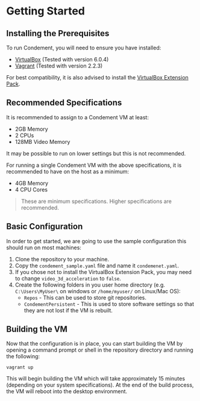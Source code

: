 # Getting Started

## Installing the Prerequisites

To run Condement, you will need to ensure you have installed:

* [VirtualBox](https://www.virtualbox.org/) (Tested with version 6.0.4)
* [Vagrant](https://www.vagrantup.com/) (Tested with version 2.2.3)

For best compatibility, it is also advised to install the [VirtualBox Extension Pack](https://www.virtualbox.org/wiki/Downloads).

## Recommended Specifications

It is recommended to assign to a Condement VM at least:

* 2GB Memory
* 2 CPUs
* 128MB Video Memory

It may be possible to run on lower settings but this is not recommended. 

For running a single Condement VM with the above specifications, it is recommended to have on the host as a minimum:

* 4GB Memory
* 4 CPU Cores

> These are minimum specifications. Higher specifications are recommended.

## Basic Configuration

In order to get started, we are going to use the sample configuration this should run on most machines:

1. Clone the repository to your machine.
2. Copy the `condement_sample.yaml` file and name it `condemenet.yaml`.
3. If you chose not to install the VirtualBox Extension Pack, you may need to change `video_3d_acceleration` to `false`.
4. Create the following folders in you user home directory (e.g. `C:\Users\MyUser\` on windows or `/home/myuser/` on Linux/Mac OS):
    * `Repos` - This can be used to store git repositories.
    * `CondementPersistent` - This is used to store software settings so that they are not lost if the VM is rebuilt.

## Building the VM

Now that the configuration is in place, you can start building the VM by opening a command prompt or shell in the
repository directory and running the following:

```shell
vagrant up
```

This will begin building the VM which will take approximately 15 minutes (depending on your system specifications). At
the end of the build process, the VM will reboot into the desktop environment.
